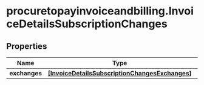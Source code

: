 # procuretopayinvoiceandbilling.InvoiceDetailsSubscriptionChanges

## Properties

Name | Type | Description | Notes
------------ | ------------- | ------------- | -------------
**exchanges** | [**[InvoiceDetailsSubscriptionChangesExchanges]**](InvoiceDetailsSubscriptionChangesExchanges.md) |  | [optional] 


